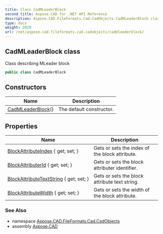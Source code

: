 ```yaml
---
title: Class CadMLeaderBlock
second_title: Aspose.CAD for .NET API Reference
description: Aspose.CAD.FileFormats.Cad.CadObjects.CadMLeaderBlock class. Class describing MLeader block
type: docs
weight: 2820
url: /net/aspose.cad.fileformats.cad.cadobjects/cadmleaderblock/
---
```

## CadMLeaderBlock class

Class describing MLeader block

```csharp
public class CadMLeaderBlock
```

## Constructors

| Name | Description |
| --- | --- |
| [CadMLeaderBlock](cadmleaderblock/)() | The default constructor. |

## Properties

| Name | Description |
| --- | --- |
| [BlockAttributeIndex](../../aspose.cad.fileformats.cad.cadobjects/cadmleaderblock/blockattributeindex/) { get; set; } | Gets or sets the index of the block attribute. |
| [BlockAttributerId](../../aspose.cad.fileformats.cad.cadobjects/cadmleaderblock/blockattributerid/) { get; set; } | Gets or sets the block attributer identifier. |
| [BlockAttributeTextString](../../aspose.cad.fileformats.cad.cadobjects/cadmleaderblock/blockattributetextstring/) { get; set; } | Gets or sets the block attribute text string. |
| [BlockAttributeWidth](../../aspose.cad.fileformats.cad.cadobjects/cadmleaderblock/blockattributewidth/) { get; set; } | Gets or sets the width of the block attribute. |

### See Also

* namespace [Aspose.CAD.FileFormats.Cad.CadObjects](../../aspose.cad.fileformats.cad.cadobjects/)
* assembly [Aspose.CAD](../../)


